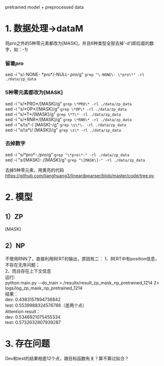pretrained model + preprocessed data  
# 1. 数据处理->dataM
将*pro*之外的5种零元素都改为[MASK]，并且6种类型全部去掉‘-d’(即后面的数字，如：-1)  
 ### 留着*pro*
 sed -i "s/\-NONE\- \*pro\*/\-NULL\- *pro*/g"  `grep "\-NONE\- \*pro\*" -rl ./data/zp_data`  
 
 ### 5种零元素都改为[MASK]
 sed -i "s/\*PRO\*/\[MASK\]/g"  `grep \*PRO\* -rl ./data/zp_data`  
 sed -i "s/\*OP\*/\[MASK\]/g"  `grep \*OP\* -rl ./data/zp_data`  
 sed -i "s/\*T\*/\[MASK\]/g"  `grep \*T\* -rl ./data/zp_data`  
 sed -i "s/\*RNR\*/\[MASK\]/g"  `grep \*RNR\* -rl ./data/zp_data`  
 sed -i "s/\s\*\-/ \[MASK\]-/g"  `grep \s\*\- -rl ./data/zp_data`  
 sed -i "s/\s\*)/ \[MASK\])/g"  `grep \s\* -rl ./data/zp_data`  
 ### 去掉数字
 sed -i "s/\*pro\*\-./*pro*/g"  `grep "\*pro\*-" -rl ./data/zp_data`  
 sed -i "s/\[MASK\]\-./[MASK]/g"  `grep "\[MASK\]-" -rl ./data/zp_data`  
 
 去掉5种零元素，用黄亮的代码  
 https://github.com/lianghuang3/lineardpparser/blob/master/code/tree.py  
 
 # 2. 模型
 ## 1）ZP
 [MASK]  
 ## 2）NP
不使用RNN了，直接利用BERT的输出，原因有二：
1、BERT中有position信息，不存在无序问题；  
2、而且存在上下文信息  
运行:  
python main.py --do_train >./results/result_zp_mask_np_pretrained_1214 2> logs/log_zp_mask_np_pretrained_1214  
结果：  
dev: 0.4383157894736842  
test: 0.5539988324576766（差两个点）  
Attention result：  
dev: 0.5346921075455334  
test: 0.5732632807939287  
# 3. 存在问题  
Dev和test的结果相差12个点，跟目标函数有关？算不算过拟合？  
